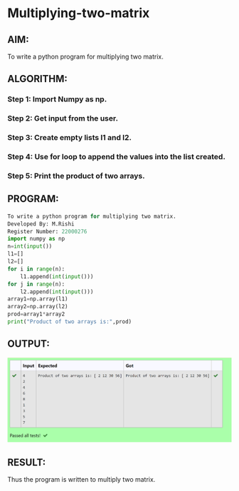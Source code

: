 # Multiplying-two-matrix

## AIM:
To write a python program for multiplying two matrix.

## ALGORITHM:

### Step 1: Import Numpy as np.
### Step 2: Get input from the user.
### Step 3: Create empty lists l1 and l2.
### Step 4: Use for loop to append the values into the list created.
### Step 5: Print the product of two arrays.

## PROGRAM: 
```PYTHON
To write a python program for multiplying two matrix.
Developed By: M.Rishi
Register Number: 22000276
import numpy as np
n=int(input())
l1=[]
l2=[]
for i in range(n):
    l1.append(int(input()))
for j in range(n):
    l2.append(int(input()))
array1=np.array(l1)
array2=np.array(l2)
prod=array1*array2
print("Product of two arrays is:",prod)
```

## OUTPUT:
![OUTPUT](/muti.png)

## RESULT:
Thus the program is written to multiply two matrix.

